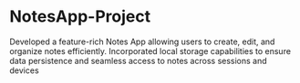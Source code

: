 # NotesApp-Project
Developed a feature-rich Notes App allowing users to create, edit, and organize notes efficiently. Incorporated local storage capabilities to ensure data persistence and seamless access to notes across sessions and devices

